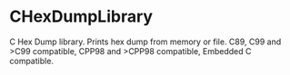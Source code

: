 # CHexDumpLibrary
C Hex Dump library. Prints hex dump from memory or file. C89, C99 and >C99 compatible, CPP98 and >CPP98 compatible, Embedded C compatible.
